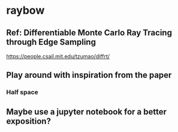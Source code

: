 # raybow

## Ref: Differentiable Monte Carlo Ray Tracing through Edge Sampling
https://people.csail.mit.edu/tzumao/diffrt/

## Play around with inspiration from the paper

### Half space

## Maybe use a jupyter notebook for a better exposition?
